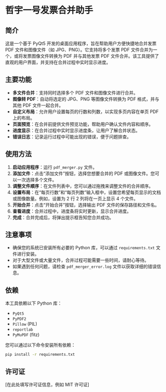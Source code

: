 # 哲宇一号发票合并助手

## 简介

这是一个基于 PyQt5 开发的桌面应用程序，旨在帮助用户方便快捷地合并发票 PDF 文件和图像文件（如 JPG、PNG）。它支持将多个发票 PDF 文件合并为一个，或将发票图像文件转换为 PDF 并与其他发票 PDF 文件合并。该工具提供了直观的用户界面，并支持在合并过程中实时显示进度。

## 主要功能

*   **多文件合并**：支持同时选择多个 PDF 文件和图像文件进行合并。
*   **图像转 PDF**：自动将选定的 JPG、PNG 等图像文件转换为 PDF 格式，并与其他 PDF 文件一起合并。
*   **自定义布局**：允许用户设置每页的行数和列数，以实现多页内容在单页 PDF 上的布局。
*   **页面预览**：在合并前提供文件预览功能，帮助用户确认文件内容和顺序。
*   **进度显示**：在合并过程中实时显示进度条，让用户了解合并状态。
*   **错误日志**：记录运行过程中可能出现的错误，便于问题排查。

## 使用方法

1.  **启动应用程序**：运行 `pdf_merger.py` 文件。
2.  **添加文件**：点击“添加文件”按钮，选择您想要合并的 PDF 或图像文件。您可以一次选择多个文件。
3.  **调整文件顺序**：在文件列表中，您可以通过拖拽来调整文件的合并顺序。
4.  **设置布局**：在“每页行数”和“每页列数”输入框中，设置您希望每页显示的文档或图像数量。例如，设置为 2 行 2 列将在一页上显示 4 个文件。
5.  **开始合并**：点击“开始合并”按钮，选择输出 PDF 文件的保存路径和文件名。
6.  **查看进度**：合并过程中，进度条将实时更新，显示合并进度。
7.  **完成**：合并完成后，将弹出提示框告知您合并成功。

## 注意事项

*   确保您的系统已安装所有必要的 Python 库，可以通过 `requirements.txt` 文件进行安装。
*   对于大型文件或大量文件，合并过程可能需要一些时间，请耐心等待。
*   如果遇到任何问题，请检查 `pdf_merger_error.log` 文件以获取详细的错误信息。

## 依赖

本工具依赖以下 Python 库：

*   `PyQt5`
*   `PyPDF2`
*   `Pillow` (PIL)
*   `reportlab`
*   `PyMuPDF` (fitz)

您可以通过以下命令安装所有依赖：

```bash
pip install -r requirements.txt
```

## 许可证

[在此处填写许可证信息，例如 MIT 许可证]